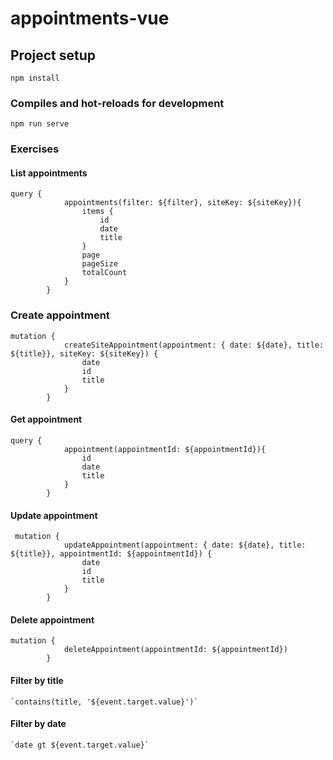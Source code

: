 # appointments-vue

## Project setup
```
npm install
```

### Compiles and hot-reloads for development
```
npm run serve
```

### Exercises

#### List appointments

```
query {
            appointments(filter: ${filter}, siteKey: ${siteKey}){
                items {
                    id
                    date
                    title
                }
                page
                pageSize
                totalCount
            }
        }
```

### Create appointment

```
mutation {
            createSiteAppointment(appointment: { date: ${date}, title: ${title}}, siteKey: ${siteKey}) {
                date
                id
                title
            }
        }
```

#### Get appointment 

```
query {
            appointment(appointmentId: ${appointmentId}){
                id
                date
                title
            }
        }
```

#### Update appointment

```
 mutation {
            updateAppointment(appointment: { date: ${date}, title: ${title}}, appointmentId: ${appointmentId}) {
                date
                id
                title
            }
        }
```

#### Delete appointment

```
mutation {
            deleteAppointment(appointmentId: ${appointmentId})
        }
```

#### Filter by title

```
`contains(title, '${event.target.value}')`
````

#### Filter by date

```
`date gt ${event.target.value}`
```